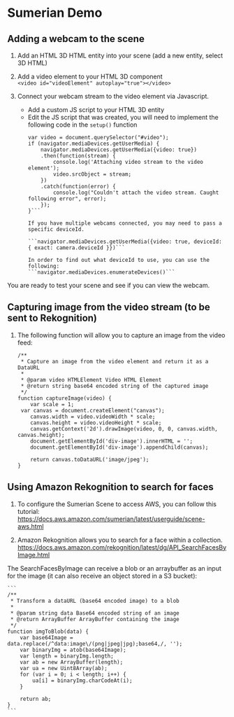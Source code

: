 # Sumerian Demo

## Adding a webcam to the scene

 1. Add an HTML 3D HTML entity into your scene (add a new entity, select 3D HTML)

 2. Add a video element to your HTML 3D component  
    ```<video id="videoElement" autoplay="true"></video>```

 3. Connect your webcam stream to the video element via Javascript.
    - Add a custom JS script to your HTML 3D entity
    - Edit the JS script that was created, you will need to implement the following code in the `setup()` function
        ```
        var video = document.querySelector("#video");
    	if (navigator.mediaDevices.getUserMedia) {       
    		navigator.mediaDevices.getUserMedia({video: true})
    	  	.then(function(stream) {
    			console.log('Attaching video stream to the video element');
    			video.srcObject = stream;
    	  	})
    	  	.catch(function(error) {
    			console.log("Couldn't attach the video stream. Caught following error", error);
    	  	});
    	}```

        If you have multiple webcams connected, you may need to pass a specific deviceId.

        ```navigator.mediaDevices.getUserMedia({video: true, deviceId: { exact: camera.deviceId }})```

        In order to find out what deviceId to use, you can use the following:
        ```navigator.mediaDevices.enumerateDevices()```

 You are ready to test your scene and see if you can view the webcam.


 ## Capturing image from the video stream (to be sent to Rekognition)

 1. The following function will allow you to capture an image from the video feed:

    ```
    /**
     * Capture an image from the video element and return it as a DataURL
     * 
     * @param video HTMLElement Video HTML Element
     * @return string base64 encoded string of the captured image
     */
    function captureImage(video) {
    	var scale = 1;
     var canvas = document.createElement("canvas");
    	canvas.width = video.videoWidth * scale;
    	canvas.height = video.videoHeight * scale;
    	canvas.getContext('2d').drawImage(video, 0, 0, canvas.width, canvas.height);
    	document.getElementById('div-image').innerHTML = '';
    	document.getElementById('div-image').appendChild(canvas);

    	return canvas.toDataURL('image/jpeg');
    }
    ```


## Using Amazon Rekognition to search for faces
 1. To configure the Sumerian Scene to access AWS, you can follow this tutorial:
 https://docs.aws.amazon.com/sumerian/latest/userguide/scene-aws.html

 2. Amazon Rekognition allows you to search for a face within a collection.  
 https://docs.aws.amazon.com/rekognition/latest/dg/API_SearchFacesByImage.html
 
 The SearchFacesByImage can receive a blob or an arraybuffer as an input for the image (it can also receive an object stored in a S3 bucket):
 
    ```
    /**
     * Transform a dataURL (base64 encoded image) to a blob
     * 
     * @param string data Base64 encoded string of an image
     * @return ArrayBuffer ArrayBuffer containing the image
     */
    function imgToBlob(data) {
    	var base64Image = data.replace(/^data:image\/(png|jpeg|jpg);base64,/, '');
    	var binaryImg = atob(base64Image);
      	var length = binaryImg.length;
      	var ab = new ArrayBuffer(length);
      	var ua = new Uint8Array(ab);
      	for (var i = 0; i < length; i++) {
        	ua[i] = binaryImg.charCodeAt(i);
      	}

    	return ab;
    }
    ```
